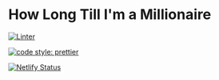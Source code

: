 # How Long Till I'm a Millionaire

[![Linter](https://github.com/Ashkan999/how-long-till-a-millionaire/actions/workflows/linter.yml/badge.svg?branch=main&event=push)](https://github.com/Ashkan999/how-long-till-a-millionaire/actions/workflows/linter.yml)

[![code style: prettier](https://img.shields.io/badge/code_style-prettier-ff69b4.svg?style=flat-square)](https://github.com/prettier/prettier)

[![Netlify Status](https://api.netlify.com/api/v1/badges/c2fa6951-aaba-4032-b1a6-4bd7b7502cbe/deploy-status)](https://app.netlify.com/sites/elegant-kalam-bd58c8/deploys)
